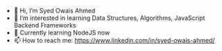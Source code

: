 - 👋 Hi, I’m Syed Owais Ahmed
- 👀 I’m interested in learning Data Structures, Algorithms, JavaScript Backend Frameworks
- 🌱 Currently learning NodeJS now
- 📫 How to reach me: https://www.linkedin.com/in/syed-owais-ahmed/ 

<!---
SyedOwaisAhmed222/SyedOwaisAhmed222 is a ✨ special ✨ repository because its `README.md` (this file) appears on your GitHub profile.
You can click the Preview link to take a look at your changes.
--->
